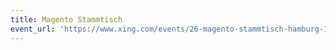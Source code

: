 ```yaml
---
title: Magento Stammtisch
event_url: 'https://www.xing.com/events/26-magento-stammtisch-hamburg-1603777'
---
```

